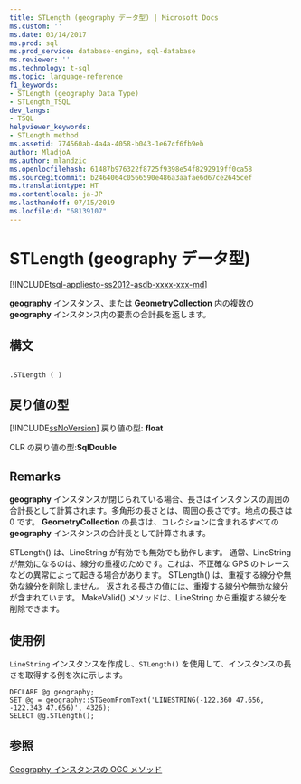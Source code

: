 ```yaml
---
title: STLength (geography データ型) | Microsoft Docs
ms.custom: ''
ms.date: 03/14/2017
ms.prod: sql
ms.prod_service: database-engine, sql-database
ms.reviewer: ''
ms.technology: t-sql
ms.topic: language-reference
f1_keywords:
- STLength (geography Data Type)
- STLength_TSQL
dev_langs:
- TSQL
helpviewer_keywords:
- STLength method
ms.assetid: 774560ab-4a4a-4058-b043-1e67cf6fb9eb
author: MladjoA
ms.author: mlandzic
ms.openlocfilehash: 61487b976322f8725f9398e54f8292919ff0ca58
ms.sourcegitcommit: b2464064c0566590e486a3aafae6d67ce2645cef
ms.translationtype: HT
ms.contentlocale: ja-JP
ms.lasthandoff: 07/15/2019
ms.locfileid: "68139107"
---
```

# <a name="stlength-geography-data-type"></a>STLength (geography データ型)
[!INCLUDE[tsql-appliesto-ss2012-asdb-xxxx-xxx-md](../../includes/tsql-appliesto-ss2012-asdb-xxxx-xxx-md.md)]

  **geography** インスタンス、または **GeometryCollection** 内の複数の **geography** インスタンス内の要素の合計長を返します。  
  
## <a name="syntax"></a>構文  
  
```  
  
.STLength ( )  
```  
  
## <a name="return-types"></a>戻り値の型  
 [!INCLUDE[ssNoVersion](../../includes/ssnoversion-md.md)] 戻り値の型: **float**  
  
 CLR の戻り値の型:**SqlDouble**  
  
## <a name="remarks"></a>Remarks  
 **geography** インスタンスが閉じられている場合、長さはインスタンスの周囲の合計長として計算されます。多角形の長さとは、周囲の長さです。地点の長さは 0 です。 **GeometryCollection** の長さは、コレクションに含まれるすべての **geography** インスタンスの合計長として計算されます。  
  
 STLength() は、LineString が有効でも無効でも動作します。 通常、LineString が無効になるのは、線分の重複のためです。これは、不正確な GPS のトレースなどの異常によって起きる場合があります。 STLength() は、重複する線分や無効な線分を削除しません。 返される長さの値には、重複する線分や無効な線分が含まれています。 MakeValid() メソッドは、LineString から重複する線分を削除できます。  
  
## <a name="examples"></a>使用例  
 `LineString` インスタンスを作成し、`STLength()` を使用して、インスタンスの長さを取得する例を次に示します。  
  
```  
DECLARE @g geography;  
SET @g = geography::STGeomFromText('LINESTRING(-122.360 47.656, -122.343 47.656)', 4326);  
SELECT @g.STLength();  
```  
  
## <a name="see-also"></a>参照  
 [Geography インスタンスの OGC メソッド](../../t-sql/spatial-geography/ogc-methods-on-geography-instances.md)  
  
  
